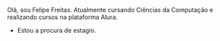 Olá, sou Felipe Freitas.  Atualmente cursando Ciências da Computação e realizando  cursos na plataforma Alura.

- Estou a procura de estagio.

